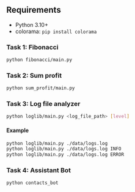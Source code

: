 ## Requirements
- Python 3.10+
- colorama: `pip install colorama`

### Task 1: Fibonacci
```bash
python fibonacci/main.py
```

### Task 2: Sum profit
```bash
python sum_profit/main.py
```

### Task 3: Log file analyzer
```bash
python loglib/main.py <log_file_path> [level]
```
#### Example
```bash
python loglib/main.py ./data/logs.log
python loglib/main.py ./data/logs.log INFO
python loglib/main.py ./data/logs.log ERROR
```

### Task 4: Assistant Bot
```bash
python contacts_bot
```